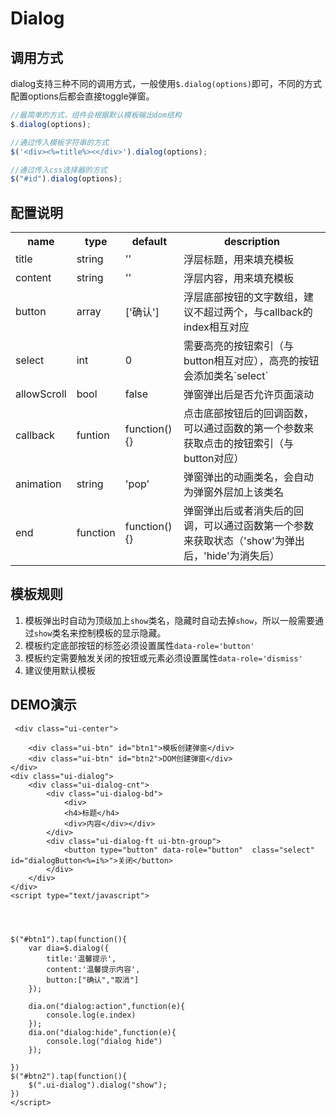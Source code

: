 # Dialog

## 调用方式

dialog支持三种不同的调用方式，一般使用`$.dialog(options)`即可，不同的方式配置options后都会直接toggle弹窗。



```js
//最简单的方式，组件会根据默认模板输出dom结构
$.dialog(options);

//通过传入模板字符串的方式
$('<div><%=title%><</div>').dialog(options);

//通过传入css选择器的方式
$("#id").dialog(options);


```


## 配置说明

<table>
	<tr>
		<th>name</th>
		<th>type</th>
		<th>default</th>
		<th>description</th>
	</tr>
	<tr>
		<td>title</td>
		<td>string</td>
		<td>''</td>
		<td>浮层标题，用来填充模板</td>
	</tr>
	<tr>
		<td>content</td>
		<td>string</td>
		<td>''</td>
		<td>浮层内容，用来填充模板</td>
	</tr>
	<tr>
		<td>button</td>
		<td>array</td>
		<td>['确认']</td>
		<td>浮层底部按钮的文字数组，建议不超过两个，与callback的index相互对应</td>
	</tr>
	<tr>
		<td>select</td>
		<td>int</td>
		<td>0</td>
		<td>需要高亮的按钮索引（与button相互对应），高亮的按钮会添加类名`select`</td>
	</tr>
	<tr>
		<td>allowScroll</td>
		<td>bool</td>
		<td>false</td>
		<td>弹窗弹出后是否允许页面滚动</td>
	</tr>
	<tr>
		<td>callback</td>
		<td>funtion</td>
		<td>function(){}</td>
		<td>点击底部按钮后的回调函数，可以通过函数的第一个参数来获取点击的按钮索引（与button对应）</td>
	</tr>
	<tr>
		<td>animation</td>
		<td>string</td>
		<td>'pop'</td>
		<td>弹窗弹出的动画类名，会自动为弹窗外层加上该类名</td>
	</tr>
	<tr>
		<td>end</td>
		<td>function</td>
		<td>function(){}</td>
		<td>弹窗弹出后或者消失后的回调，可以通过函数第一个参数来获取状态（'show'为弹出后，'hide'为消失后）</td>
	</tr>


</table>



## 模板规则

1. 模板弹出时自动为顶级加上`show`类名，隐藏时自动去掉`show`，所以一般需要通过`show`类名来控制模板的显示隐藏。
1. 模板约定底部按钮的标签必须设置属性`data-role='button'`
1. 模板约定需要触发关闭的按钮或元素必须设置属性`data-role='dismiss'`
1. 建议使用默认模板

## DEMO演示
```iframe
 <div class="ui-center">

    <div class="ui-btn" id="btn1">模板创建弹窗</div>
    <div class="ui-btn" id="btn2">DOM创建弹窗</div>
</div>
<div class="ui-dialog">
    <div class="ui-dialog-cnt">
        <div class="ui-dialog-bd">
            <div>
            <h4>标题</h4>
            <div>内容</div></div>
        </div>
        <div class="ui-dialog-ft ui-btn-group">
            <button type="button" data-role="button"  class="select" id="dialogButton<%=i%>">关闭</button> 
		</div>
    </div>        
</div>
<script type="text/javascript">




$("#btn1").tap(function(){
	var dia=$.dialog({
	    title:'温馨提示',
	    content:'温馨提示内容',
	    button:["确认","取消"]
	});
	
	dia.on("dialog:action",function(e){
		console.log(e.index)
	});
	dia.on("dialog:hide",function(e){
		console.log("dialog hide")
	});
	
})
$("#btn2").tap(function(){
	$(".ui-dialog").dialog("show");
})
</script>
```
